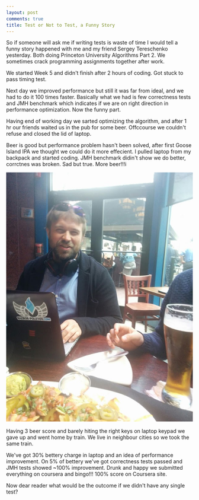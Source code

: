 ```yaml
---
layout: post
comments: true
title: Test or Not to Test, a Funny Story 
---
```


So if someone will ask me if writing tests is waste of time I would tell a funny story happened with me and my friend Sergey Tereschenko yesterday. Both doing Princeton University Algorithms Part 2. We sometimes crack programming assignments together after work. 

We started Week 5 and didn't finish after 2 hours of coding. Got stuck to pass timing test. 

Next day we improved performance but still it was far from ideal, and we had to do it 100 times faster. Basically what we had is few correctness tests and JMH benchmark which indicates if we are on right direction in performance optimization.
Now the funny part.

Having end of working day we sarted optimizing the algorithm, and after 1 hr our friends waited us in the pub for some beer. Offccourse we couldn't refuse and closed the lid of laptop.

Beer is good but performance problem hasn't been solved, after first Goose Island IPA we thought we could do it more effecient. I pulled laptop from my backpack and started coding. JMH benchmark didin't show we do better, corrctnes was broken. Sad but true. More beer!!!i

![Drunk and Happy](/assets/2016-04-22.jpg)

Having 3 beer score and barely hiting the right keys on laptop keypad we gave up and went home by train. We live in neighbour cities so we took the same train.

We've got 30% bettery charge in laptop and an idea of performance improvement. On 5% of bettery we've got correctness tests passed and JMH tests showed ~100% improvement. Drunk and happy we submitted everything on coursera and bingo!!! 100% score on Coursera site.

Now dear reader what would be the outcome if we didn't have any single test?   
